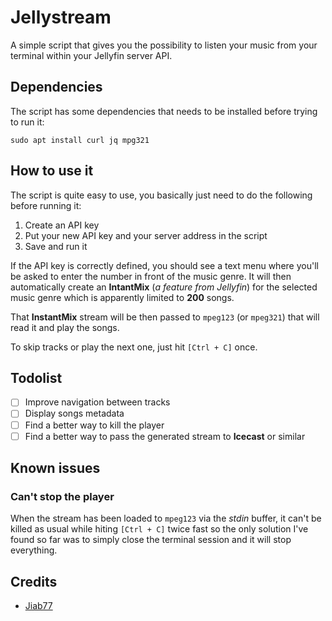 # Jellystream

A simple script that gives you the possibility to listen your music from your terminal within your Jellyfin server API.

## Dependencies

The script has some dependencies that needs to be installed before trying to run it:

```
sudo apt install curl jq mpg321
```

## How to use it

The script is quite easy to use, you basically just need to do the following before running it:

1. Create an API key
2. Put your new API key and your server address in the script
3. Save and run it

If the API key is correctly defined, you should see a text menu where you'll be asked to enter the number in front of the music genre. It will then automatically create an __IntantMix__ (_a feature from Jellyfin_) for the selected music genre which is apparently limited to __200__ songs.

That __InstantMix__ stream will be then passed to `mpeg123` (or `mpeg321`) that will read it and play the songs.

To skip tracks or play the next one, just hit `[Ctrl + C]` once.

## Todolist

* [ ] Improve navigation between tracks
* [ ] Display songs metadata
* [ ] Find a better way to kill the player
* [ ] Find a better way to pass the generated stream to __Icecast__ or similar

## Known issues

### Can't stop the player

When the stream has been loaded to `mpeg123` via the _stdin_ buffer, it can't be killed as usual while hiting `[Ctrl + C]` twice fast so the only solution I've found so far was to simply close the terminal session and it will stop everything.

## Credits

* [Jiab77](https://twitter.com/jiab77)
